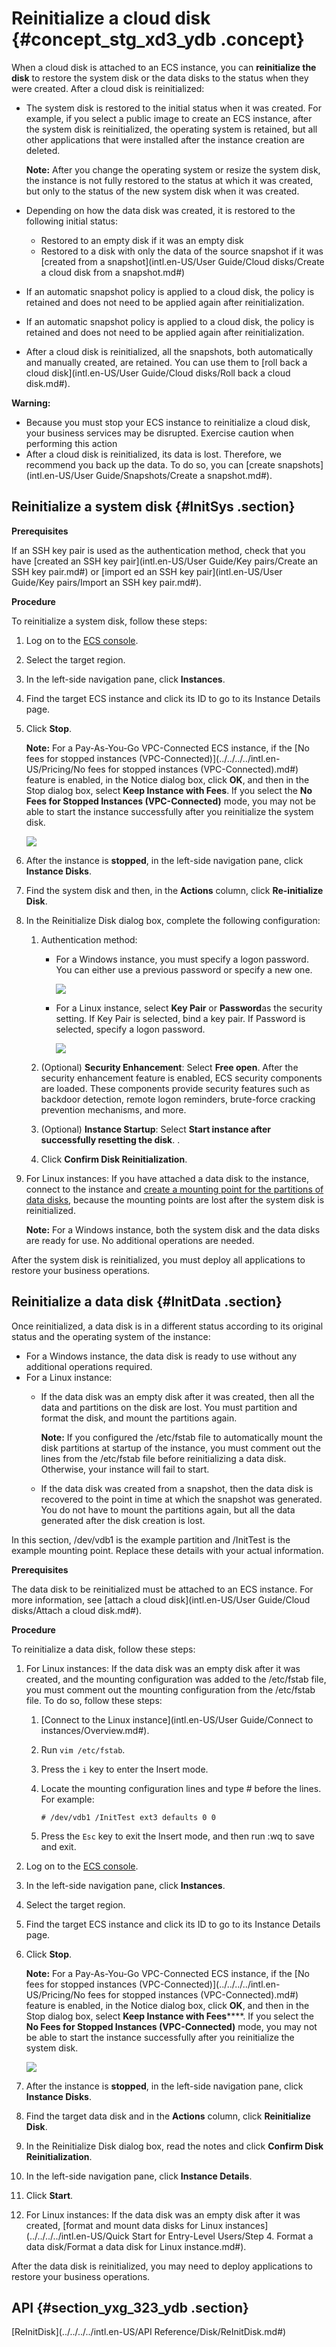 # Reinitialize a cloud disk {#concept_stg_xd3_ydb .concept}

When a cloud disk is attached to an ECS instance, you can **reinitialize the disk** to restore the system disk or the data disks to the status when they were created. After a cloud disk is reinitialized:

-   The system disk is restored to the initial status when it was created. For example, if you select a public image to create an ECS instance, after the system disk is reinitialized, the operating system is retained, but all other applications that were installed after the instance creation are deleted.

    **Note:** After you change the operating system or resize the system disk, the instance is not fully restored to the status at which it was created, but only to the status of the new system disk when it was created.

-   Depending on how the data disk was created, it is restored to the following initial status:
    -   Restored to an empty disk if it was an empty disk
    -   Restored to a disk with only the data of the source snapshot if it was [created from a snapshot](intl.en-US/User Guide/Cloud disks/Create a cloud disk from a snapshot.md#)
-   If an automatic snapshot policy is applied to a cloud disk, the policy is retained and does not need to be applied again after reinitialization.
-   If an automatic snapshot policy is applied to a cloud disk, the policy is retained and does not need to be applied again after reinitialization.
-   After a cloud disk is reinitialized, all the snapshots, both automatically and manually created, are retained. You can use them to [roll back a cloud disk](intl.en-US/User Guide/Cloud disks/Roll back a cloud disk.md#).

**Warning:** 

-   Because you must stop your ECS instance to reinitialize a cloud disk, your business services may be disrupted. Exercise caution when performing this action
-   After a cloud disk is reinitialized, its data is lost. Therefore, we recommend you back up the data. To do so, you can [create snapshots](intl.en-US/User Guide/Snapshots/Create a snapshot.md#).

## Reinitialize a system disk {#InitSys .section}

**Prerequisites**

If an SSH key pair is used as the authentication method, check that you have [created an SSH key pair](intl.en-US/User Guide/Key pairs/Create an SSH key pair.md#) or [import ed an SSH key pair](intl.en-US/User Guide/Key pairs/Import an SSH key pair.md#).

**Procedure**

To reinitialize a system disk, follow these steps:

1.  Log on to the [ECS console](https://ecs.console.aliyun.com/#/home).
2.  Select the target region.
3.  In the left-side navigation pane, click **Instances**.
4.  Find the target ECS instance and click its ID to go to its Instance Details page.
5.  Click **Stop**.

    **Note:** For a Pay-As-You-Go VPC-Connected ECS instance, if the [No fees for stopped instances \(VPC-Connected\)](../../../../intl.en-US/Pricing/No fees for stopped instances (VPC-Connected).md#) feature is enabled, in the Notice dialog box, click **OK**, and then in the Stop dialog box, select **Keep Instance with Fees**. If you select the **No Fees for Stopped Instances \(VPC-Connected\)** mode, you may not be able to start the instance successfully after you reinitialize the system disk.

    ![](http://static-aliyun-doc.oss-cn-hangzhou.aliyuncs.com/assets/img/9676/15414317605328_en-US.png)

6.  After the instance is **stopped**, in the left-side navigation pane, click **Instance Disks**.
7.  Find the system disk and then, in the **Actions** column, click **Re-initialize Disk**.
8.  In the Reinitialize Disk dialog box, complete the following configuration:
    1.  Authentication method:
        -   For a Windows instance, you must specify a logon password. You can either use a previous password or specify a new one.

            ![](http://static-aliyun-doc.oss-cn-hangzhou.aliyuncs.com/assets/img/9679/15414317605382_en-US.png)

        -   For a Linux instance, select **Key Pair** or **Password**as the security setting. If Key Pair is selected, bind a key pair. If Password is selected, specify a logon password.

            ![](http://static-aliyun-doc.oss-cn-hangzhou.aliyuncs.com/assets/img/9679/15414317615383_en-US.png)

    2.  \(Optional\) **Security Enhancement**: Select **Free open**. After the security enhancement feature is enabled, ECS security components are loaded. These components provide security features such as backdoor detection, remote logon reminders, brute-force cracking prevention mechanisms, and more.
    3.  \(Optional\) **Instance Startup**: Select **Start instance after successfully resetting the disk**. .
    4.  Click **Confirm Disk Reinitialization**.
9.  For Linux instances: If you have attached a data disk to the instance, connect to the instance and [create a mounting point for the partitions of data disks](https://www.alibabacloud.com/help/faq-detail/40580.htm), because the mounting points are lost after the system disk is reinitialized.

    **Note:** For a Windows instance, both the system disk and the data disks are ready for use. No additional operations are needed.


After the system disk is reinitialized, you must deploy all applications to restore your business operations.

## Reinitialize a data disk {#InitData .section}

Once reinitialized, a data disk is in a different status according to its original status and the operating system of the instance:

-   For a Windows instance, the data disk is ready to use without any additional operations required.
-   For a Linux instance:
    -   If the data disk was an empty disk after it was created, then all the data and partitions on the disk are lost. You must partition and format the disk, and mount the partitions again.

        **Note:** If you configured the /etc/fstab file to automatically mount the disk partitions at startup of the instance, you must comment out the lines from the /etc/fstab file before reinitializing a data disk. Otherwise, your instance will fail to start.

    -   If the data disk was created from a snapshot, then the data disk is recovered to the point in time at which the snapshot was generated. You do not have to mount the partitions again, but all the data generated after the disk creation is lost.

In this section, /dev/vdb1 is the example partition and /InitTest is the example mounting point. Replace these details with your actual information.

**Prerequisites**

The data disk to be reinitialized must be attached to an ECS instance. For more information, see [attach a cloud disk](intl.en-US/User Guide/Cloud disks/Attach a cloud disk.md#).

**Procedure**

To reinitialize a data disk, follow these steps:

1.  For Linux instances: If the data disk was an empty disk after it was created, and the mounting configuration was added to the /etc/fstab file, you must comment out the mounting configuration from the /etc/fstab file. To do so, follow these steps:
    1.  [Connect to the Linux instance](intl.en-US/User Guide/Connect to instances/Overview.md#).
    2.  Run `vim /etc/fstab`.
    3.  Press the `i` key to enter the Insert mode.
    4.  Locate the mounting configuration lines and type \# before the lines. For example:

        ```
        # /dev/vdb1 /InitTest ext3 defaults 0 0
        ```

    5.  Press the `Esc` key to exit the Insert mode, and then run :wq to save and exit.
2.  Log on to the [ECS console](https://ecs.console.aliyun.com/#/home).
3.  In the left-side navigation pane, click **Instances**.
4.  Select the target region.
5.  Find the target ECS instance and click its ID to go to its Instance Details page.
6.  Click **Stop**.

    **Note:** For a Pay-As-You-Go VPC-Connected ECS instance, if the [No fees for stopped instances \(VPC-Connected\)](../../../../intl.en-US/Pricing/No fees for stopped instances (VPC-Connected).md#) feature is enabled, in the Notice dialog box, click **OK**, and then in the Stop dialog box, select **Keep Instance with Fees******. If you select the **No Fees for Stopped Instances \(VPC-Connected\)** mode, you may not be able to start the instance successfully after you reinitialize the system disk.

    ![](http://static-aliyun-doc.oss-cn-hangzhou.aliyuncs.com/assets/img/9676/15414317605328_en-US.png)

7.  After the instance is **stopped**, in the left-side navigation pane, click **Instance Disks**.
8.  Find the target data disk and in the **Actions** column, click **Reinitialize Disk**.
9.  In the Reinitialize Disk dialog box, read the notes and click **Confirm Disk Reinitialization**.
10. In the left-side navigation pane, click **Instance Details**.
11. Click **Start**.
12. For Linux instances: If the data disk was an empty disk after it was created, [format and mount data disks for Linux instances](../../../../intl.en-US/Quick Start for Entry-Level Users/Step 4. Format a data disk/Format a data disk for Linux instance.md#).

After the data disk is reinitialized, you may need to deploy applications to restore your business operations.

## API {#section_yxg_323_ydb .section}

[ReInitDisk](../../../../intl.en-US/API Reference/Disk/ReInitDisk.md#)

